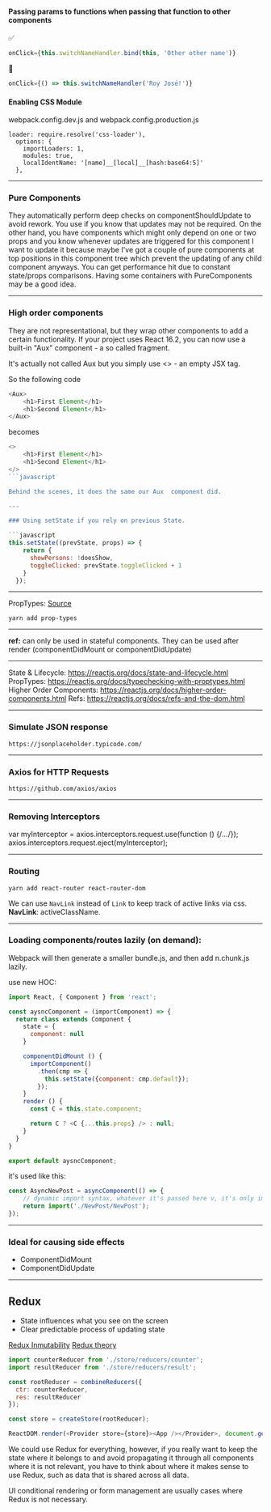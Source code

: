 #### Passing params to functions when passing that function to other components
:white_check_mark:
```javascript
onClick={this.switchNameHandler.bind(this, 'Other other name')}
```

:no_entry_sign:
```javascript
onClick={() => this.switchNameHandler('Roy José!')}
```

#### Enabling CSS Module

webpack.config.dev.js and webpack.config.production.js
```
loader: require.resolve('css-loader'),
  options: {
    importLoaders: 1,
    modules: true,
    localIdentName: '[name]__[local]__[hash:base64:5]'
  },
```

---

### Pure Components
They automatically perform deep checks on componentShouldUpdate to avoid rework.
You use if you know that updates may not be required. On the other hand, you have components which might only depend on one or two props and you know whenever updates are triggered for this component I want to update it because maybe I've got a couple of pure components at top positions in this component tree which prevent the updating of any child component anyways.
You can get performance hit due to constant state/props comparisons.
Having some containers with PureComponents may be a good idea.

---

### High order components
They are not representational, but they wrap other components to add a certain functionality.
If your project uses React 16.2, you can now use a built-in "Aux" component - a so called fragment.

It's actually not called Aux  but you simply use <>  - an empty JSX tag.

So the following code

```javascript
<Aux>
    <h1>First Element</h1>
    <h1>Second Element</h1>
</Aux>
```

becomes
```javascript
<>
    <h1>First Element</h1>
    <h1>Second Element</h1>
</>
```javascript

Behind the scenes, it does the same our Aux  component did.

---

### Using setState if you rely on previous State.

```javascript
this.setState((prevState, props) => {
    return {
      showPersons: !doesShow,
      toggleClicked: prevState.toggleClicked + 1
    }
  });
```

---
PropTypes: [Source](https://reactjs.org/docs/typechecking-with-proptypes.html)

`yarn add prop-types`

---

**ref:** can only be used in stateful components. They can be used after render (componentDidMount or componentDidUpdate)

---

State & Lifecycle: https://reactjs.org/docs/state-and-lifecycle.html
PropTypes: https://reactjs.org/docs/typechecking-with-proptypes.html
Higher Order Components: https://reactjs.org/docs/higher-order-components.html
Refs: https://reactjs.org/docs/refs-and-the-dom.html

---

### Simulate JSON response
`https://jsonplaceholder.typicode.com/`

---

### Axios for HTTP Requests
`https://github.com/axios/axios`

---

### Removing Interceptors
var myInterceptor = axios.interceptors.request.use(function () {/*...*/});
axios.interceptors.request.eject(myInterceptor);

---

### Routing

`yarn add react-router react-router-dom`

We can use `NavLink` instead of `Link` to keep track of active links via css. **NavLink**: activeClassName.

---

### Loading components/routes lazily (on demand):
Webpack will then generate a smaller bundle.js, and then add n.chunk.js lazily.

use new HOC:

```javascript
import React, { Component } from 'react';

const aysncComponent = (importComponent) => {
  return class extends Component {
    state = {
      component: null
    }

    componentDidMount () {
      importComponent()
        .then(cmp => {
          this.setState({component: cmp.default});
        });
    }
    render () {
      const C = this.state.component;

      return C ? <C {...this.props} /> : null;
    }
  }
}

export default aysncComponent;
```

it's used like this:

```javascript
const AsyncNewPost = asyncComponent(() => {
    // dynamic import syntax, whatever it's passed here v, it's only imported when that function is executed
    return import('./NewPost/NewPost');
});
```

---

### Ideal for causing side effects
- ComponentDidMount
- ComponentDidUpdate

---

## Redux

* State influences what you see on the screen
* Clear predictable process of updating state

[Redux Inmutability](https://www.udemy.com/react-the-complete-guide-incl-redux/learn/v4/t/lecture/8303068?start=0)
[Redux theory](https://www.udemy.com/react-the-complete-guide-incl-redux/learn/v4/t/lecture/8267738?start=0)
```js
import counterReducer from './store/reducers/counter';
import resultReducer from './store/reducers/result';

const rootReducer = combineReducers({
  ctr: counterReducer,
  res: resultReducer
});

const store = createStore(rootReducer);

ReactDOM.render(<Provider store={store}><App /></Provider>, document.getElementById('root'));
```

We could use Redux for everything, however, if you really want to keep the state where it belongs to and avoid propagating it through all components where it is not relevant, you have to think about where it makes sense to use Redux, such as data that is shared across all data.

UI conditional rendering or form management are usually cases where Redux is not necessary.
